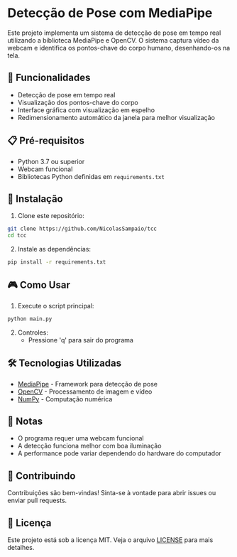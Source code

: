 # Detecção de Pose com MediaPipe

Este projeto implementa um sistema de detecção de pose em tempo real utilizando a biblioteca MediaPipe e OpenCV. O sistema captura vídeo da webcam e identifica os pontos-chave do corpo humano, desenhando-os na tela.

## 🚀 Funcionalidades

- Detecção de pose em tempo real
- Visualização dos pontos-chave do corpo
- Interface gráfica com visualização em espelho
- Redimensionamento automático da janela para melhor visualização

## 📋 Pré-requisitos

- Python 3.7 ou superior
- Webcam funcional
- Bibliotecas Python definidas em `requirements.txt`

## 🔧 Instalação

1. Clone este repositório:

```bash
git clone https://github.com/NicolasSampaio/tcc
cd tcc
```

2. Instale as dependências:

```bash
pip install -r requirements.txt
```

## 🎮 Como Usar

1. Execute o script principal:

```bash
python main.py
```

2. Controles:
   - Pressione 'q' para sair do programa

## 🛠️ Tecnologias Utilizadas

- [MediaPipe](https://pypi.org/project/mediapipe/) - Framework para detecção de pose
- [OpenCV](https://opencv.org/) - Processamento de imagem e vídeo
- [NumPy](https://numpy.org/) - Computação numérica

## 📝 Notas

- O programa requer uma webcam funcional
- A detecção funciona melhor com boa iluminação
- A performance pode variar dependendo do hardware do computador

## 🤝 Contribuindo

Contribuições são bem-vindas! Sinta-se à vontade para abrir issues ou enviar pull requests.

## 📄 Licença

Este projeto está sob a licença MIT. Veja o arquivo [LICENSE](LICENSE) para mais detalhes.
